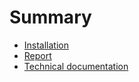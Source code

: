 # Summary

- [Installation](./install.md)
- [Report](./report.md)
- [Technical documentation](./docs.md)
